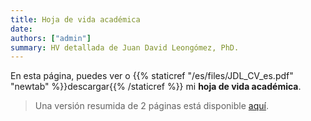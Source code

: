 ```yaml
---
title: Hoja de vida académica
date:
authors: ["admin"]
summary: HV detallada de Juan David Leongómez, PhD.
---
```


En esta página, puedes ver o {{% staticref "/es/files/JDL_CV_es.pdf" "newtab" %}}descargar{{% /staticref %}} mi **hoja de vida académica**. 

> Una versión resumida de 2 páginas está disponible [aquí](/es/cv_short/).

<div id="adobe-dc-view" style="height: 842px; width: 595px;"></div>
<script src="https://documentcloud.adobe.com/view-sdk/main.js"></script>
<script type="text/javascript">
	document.addEventListener("adobe_dc_view_sdk.ready", function(){ 
		var adobeDCView = new AdobeDC.View({clientId: "064da19ffdb04db7b0ea2c9a528805cb", divId: "adobe-dc-view"});
		adobeDCView.previewFile({
			content:{location: {url: "https://jdleongomez.info/es/files/JDL_CV_es.pdf"}},
			metaData:{fileName: "JD Leongómez - HV.pdf"}
		}, {embedMode: "SIZED_CONTAINER"});
	});
</script>


